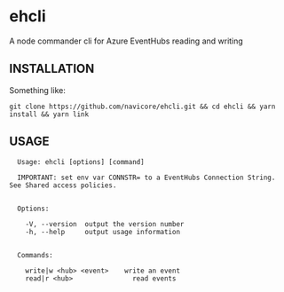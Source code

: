 # ehcli

A node commander cli for Azure EventHubs reading and writing

## INSTALLATION

Something like:

```console
git clone https://github.com/navicore/ehcli.git && cd ehcli && yarn install && yarn link
```

## USAGE

```console
  Usage: ehcli [options] [command]

  IMPORTANT: set env var CONNSTR= to a EventHubs Connection String. See Shared access policies.


  Options:

    -V, --version  output the version number
    -h, --help     output usage information


  Commands:

    write|w <hub> <event>    write an event
    read|r <hub>               read events
```
